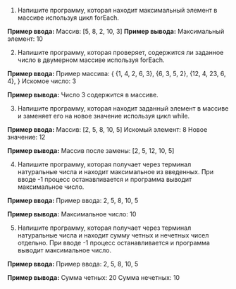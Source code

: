
1. Напишите программу, которая находит максимальный элемент в массиве используя цикл forEach.

**Пример ввода:**
Массив: [5, 8, 2, 10, 3]
**Пример вывода:**
Максимальный элемент: 10

2. Напишите программу, которая проверяет, содержится ли заданное число в двумерном массиве используя forEach.

**Пример ввода:**
Пример массива: {
   {1, 4, 2, 6, 3},
   {6, 3, 5, 2},
   {12, 4, 23, 6, 4},
}
Искомое число: 3

**Пример вывода:**
Число 3 содержится в массиве.

3. Напишите программу, которая находит заданный элемент в массиве и заменяет его на новое значение используя цикл while.

**Пример ввода:**
Массив: [2, 5, 8, 10, 5]
Искомый элемент: 8
Новое значение: 12

**Пример вывода:**
Массив после замены: [2, 5, 12, 10, 5]

4. Напишите программу, которая получает через терминал натуральные числа и находит максимальное из введенных. При вводе -1 процесс останавливается и программа выводит максимальное число.

**Пример ввода:**
Пример ввода: 2, 5, 8, 10, 5

**Пример вывода:**
Максимальное число: 10

5. Напишите программу, которая получает через терминал натуральные числа и находит сумму четных и нечетных чисел отдельно. При вводе -1 процесс останавливается и программа выводит максимальное число.

**Пример ввода:**
Пример ввода: 2, 5, 8, 10, 5

**Пример вывода:**
Сумма четных: 20
Сумма нечетных: 10